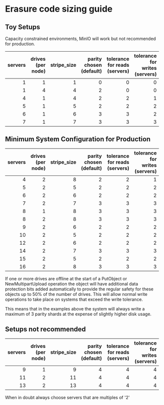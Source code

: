 # Erasure code sizing guide

## Toy Setups

Capacity constrained environments, MinIO will work but not recommended for production.

| servers | drives (per node) | stripe_size | parity chosen (default) | tolerance for reads (servers) | tolerance for writes (servers) |
|--------:|------------------:|------------:|------------------------:|------------------------------:|-------------------------------:|
|       1 |                 1 |           1 |                       0 |                             0 |                              0 |
|       1 |                 4 |           4 |                       2 |                             0 |                              0 |
|       4 |                 1 |           4 |                       2 |                             2 |                              1 |
|       5 |                 1 |           5 |                       2 |                             2 |                              2 |
|       6 |                 1 |           6 |                       3 |                             3 |                              2 |
|       7 |                 1 |           7 |                       3 |                             3 |                              3 |

## Minimum System Configuration for Production

| servers | drives (per node) | stripe_size | parity chosen (default) | tolerance for reads (servers) | tolerance for writes (servers) |
|--------:|------------------:|------------:|------------------------:|------------------------------:|-------------------------------:|
|       4 |                 2 |           8 |                       2 |                             2 |                              1 |
|       5 |                 2 |           5 |                       2 |                             2 |                              2 |
|       6 |                 2 |           6 |                       2 |                             2 |                              2 |
|       7 |                 2 |           7 |                       3 |                             3 |                              3 |
|       8 |                 1 |           8 |                       3 |                             3 |                              3 |
|       8 |                 2 |           8 |                       3 |                             3 |                              3 |
|       9 |                 2 |           6 |                       2 |                             2 |                              2 |
|      10 |                 2 |           5 |                       2 |                             2 |                              2 |
|      12 |                 2 |           6 |                       2 |                             2 |                              2 |
|      14 |                 2 |           7 |                       3 |                             3 |                              3 |
|      15 |                 2 |           5 |                       2 |                             2 |                              2 |
|      16 |                 2 |           8 |                       3 |                             3 |                              3 |

If one or more drives are offline at the start of a PutObject or NewMultipartUpload operation the object will have additional data
protection bits added automatically to provide the regular safety for these objects up to 50% of the number of drives.
This will allow normal write operations to take place on systems that exceed the write tolerance.

This means that in the examples above the system will always write a maximum of 3 parity shards at the expense of slightly higher disk usage.

## Setups not recommended

| servers | drives (per node) | stripe_size | parity chosen (default) | tolerance for reads (servers) | tolerance for writes (servers) |
|--------:|------------------:|------------:|------------------------:|------------------------------:|-------------------------------:|
|       9 |                 1 |           9 |                       4 |                             4 |                              4 |
|      11 |                 2 |          11 |                       4 |                             4 |                              4 |
|      13 |                 2 |          13 |                       4 |                             4 |                              4 |

When in doubt always choose servers that are multiples of '2'
